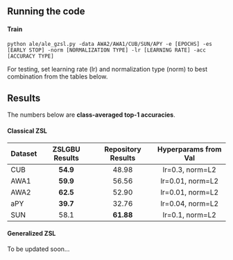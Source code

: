 ## Running the code

#### Train

```
python ale/ale_gzsl.py -data AWA2/AWA1/CUB/SUN/APY -e [EPOCHS] -es [EARLY STOP] -norm [NORMALIZATION TYPE] -lr [LEARNING RATE] -acc [ACCURACY TYPE]
```
For testing, set learning rate (lr) and normalization type (norm) to best combination from the tables below.

## Results

The numbers below are **class-averaged top-1 accuracies**.

#### Classical ZSL

| Dataset | ZSLGBU Results| Repository Results | Hyperparams from Val |
|---------|:-------------:|:------------------:|:--------------------:|
| CUB     |   **54.9**    | 	   48.98 	   |lr=0.3, norm=L2       |
| AWA1    |   **59.9**    |        56.56       |lr=0.01, norm=L2      |
| AWA2    |   **62.5**    |        52.90       |lr=0.01, norm=L2      |
| aPY     |   **39.7**    |        32.76       |lr=0.04, norm=L2      |
| SUN     |     58.1      |      **61.88**     |lr=0.1, norm=L2       |

#### Generalized ZSL

To be updated soon...